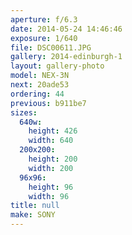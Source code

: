 ```yaml
---
aperture: f/6.3
date: 2014-05-24 14:46:46
exposure: 1/640
file: DSC00611.JPG
gallery: 2014-edinburgh-1
layout: gallery-photo
model: NEX-3N
next: 20ade53
ordering: 44
previous: b911be7
sizes:
  640w:
    height: 426
    width: 640
  200x200:
    height: 200
    width: 200
  96x96:
    height: 96
    width: 96
title: null
make: SONY
---
```

